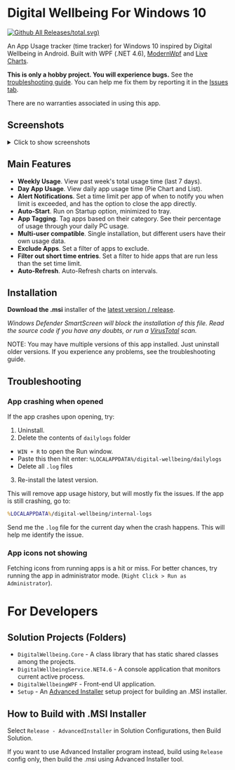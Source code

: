 # Digital Wellbeing For Windows 10
[![Github All Releases](https://img.shields.io/github/downloads/CodeSpire-Solutions/DigitalWellbeingForWindows-2.0.4.0)/total.svg)]([https://github.com/christiankyle-ching/DigitalWellbeingForWindows](https://github.com/CodeSpire-Solutions/DigitalWellbeingForWindows-2.0.4.0)/releases)

An App Usage tracker (time tracker) for Windows 10 inspired by Digital Wellbeing in Android. Built with WPF (.NET 4.6), [ModernWpf](https://github.com/Kinnara/ModernWpf) and [Live Charts](https://lvcharts.net/).

**This is only a hobby project. You will experience bugs.** See the [troubleshooting guide](#troubleshooting).
You can help me fix them by reporting it in the [Issues tab](https://github.com/christiankyle-ching/DigitalWellbeingForWindows/issues/new).

There are no warranties associated in using this app.

## Screenshots
<details>
  <summary>Click to show screenshots</summary>

  ### Light Mode
  
  ![image](https://user-images.githubusercontent.com/57316283/155919727-c0801c34-12bb-47ea-860e-eab5dfb3cc48.png)

  ### Dark Mode
  ![image](https://user-images.githubusercontent.com/57316283/155919747-6ab542e5-27ef-4704-84be-6eee82442c48.png)

  ### Settings
  ![image](https://user-images.githubusercontent.com/57316283/155935910-0e63014f-7d7d-44e3-acdb-bff46f7d6ed9.png)
  
</details>

## Main Features
- **Weekly Usage**. View past week's total usage time (last 7 days).
- **Day App Usage**. View daily app usage time (Pie Chart and List).
- **Alert Notifications**. Set a time limit per app of when to notify you when limit is exceeded, and has the option to close the app directly.
- **Auto-Start**. Run on Startup option, minimized to tray.
- **App Tagging**. Tag apps based on their category. See their percentage of usage through your daily PC usage.
- **Multi-user compatible**. Single installation, but different users have their own usage data.
- **Exclude Apps**. Set a filter of apps to exclude.
- **Filter out short time entries**. Set a filter to hide apps that are run less than the set time limit.
- **Auto-Refresh**. Auto-Refresh charts on intervals.

## Installation
**Download the .msi** installer of the [latest version / release](https://github.com/christiankyle-ching/DigitalWellbeingForWindows/releases/latest).

_Windows Defender SmartScreen will block the installation of this file. Read the source code if you have any doubts, or run a [VirusTotal](https://www.virustotal.com/) scan._

NOTE: You may have multiple versions of this app installed. Just uninstall older versions.
If you experience any problems, see the troubleshooting guide.

## Troubleshooting

### App crashing when opened
If the app crashes upon opening, try:
1. Uninstall.
2. Delete the contents of `dailylogs` folder
  - `WIN + R` to open the Run window.
  - Paste this then hit enter: `%LOCALAPPDATA%/digital-wellbeing/dailylogs`
  - Delete all `.log` files
3. Re-install the latest version.

This will remove app usage history, but will mostly fix the issues. If the app is still crashing, go to: 
```bat
%LOCALAPPDATA%/digital-wellbeing/internal-logs
```
Send me the `.log` file for the current day when the crash happens. This will help me identify the issue.

### App icons not showing
Fetching icons from running apps is a hit or miss. For better chances, try running the app in administrator mode. (`Right Click > Run as Administrator`).

# For Developers

## Solution Projects (Folders)
- `DigitalWellbeing.Core` - A class library that has static shared classes among the projects.
- `DigitalWellbeingService.NET4.6` - A console application that monitors current active process.
- `DigitalWellbeingWPF` - Front-end UI application.
- `Setup` - An [Advanced Installer](https://www.advancedinstaller.com/) setup project for building an .MSI installer.

## How to Build with .MSI Installer
Select `Release - AdvancedInstaller` in Solution Configurations, then Build Solution.

If you want to use Advanced Installer program instead, build using `Release` config only, then build the .msi using Advanced Installer tool.
